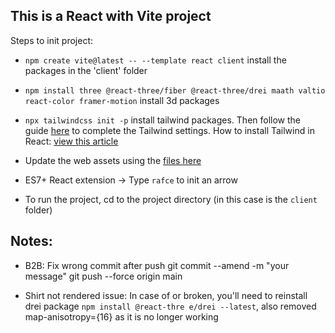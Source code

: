 ## This is a React with Vite project

Steps to init project:

- ```npm create vite@latest -- --template react client``` install the packages in the 'client' folder
- ```npm install three @react-three/fiber @react-three/drei maath valtio react-color framer-motion``` install 3d packages
- ```npx tailwindcss init -p``` install tailwind packages. Then follow the guide [here](https://tailwindcss.com/docs/guides/vite) to complete the Tailwind settings.
How to install Tailwind in React: [view this article](https://www.freecodecamp.org/news/how-to-install-tailwindcss-in-react/)

- Update the web assets using the [files here](https://drive.google.com/drive/folders/166wA5NsMV_5D8NN7ujDDbPXC1X65vf2I)
- ES7+ React extension
-> Type `rafce` to init an arrow

- To run the project, cd to the project directory (in this case is the `client` folder)


## Notes:

- B2B: Fix wrong commit after push
git commit --amend -m "your message"
git push --force origin main

- Shirt not rendered issue: In case of <mesh> or <Decal> broken, you'll need to reinstall drei package `npm install @react-thre
e/drei --latest`, also removed map-anisotropy={16} as it is no longer working
